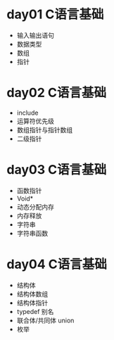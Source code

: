 # day01 C语言基础
- 输入输出语句
- 数据类型
- 数组
- 指针

# day02 C语言基础
- include
- 运算符优先级
- 数组指针与指针数组
- 二级指针

# day03 C语言基础
- 函数指针
- Void*
- 动态分配内存
- 内存释放
- 字符串
- 字符串函数

# day04 C语言基础
- 结构体
- 结构体数组
- 结构体指针
- typedef 别名
- 联合体/共同体 union
- 枚举